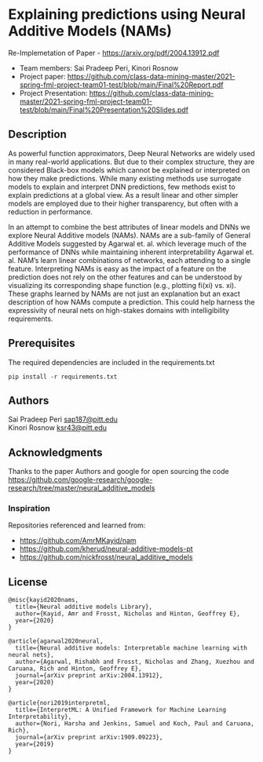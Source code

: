 # Explaining predictions using Neural Additive Models (NAMs)
Re-Implemetation of Paper - https://arxiv.org/pdf/2004.13912.pdf

* Team members: Sai Pradeep Peri, Kinori Rosnow
* Project paper: https://github.com/class-data-mining-master/2021-spring-fml-project-team01-test/blob/main/Final%20Report.pdf
* Project Presentation: https://github.com/class-data-mining-master/2021-spring-fml-project-team01-test/blob/main/Final%20Presentation%20Slides.pdf

## Description
As powerful function approximators, Deep Neural Networks are widely used in many real-world applications. But due to their complex structure, they are considered Black-box models which cannot be explained or interpreted on how they make predictions. While many existing methods use surrogate models to explain and interpret DNN predictions, few methods exist to explain predictions at a global view. As a result linear and other simpler models are employed due to their higher transparency, but often with a reduction in performance.

In an attempt to combine the best attributes of linear models and DNNs we explore Neural Additive models (NAMs). NAMs are a sub-family of General Additive Models suggested by Agarwal et. al. which leverage much of the performance of DNNs while maintaining inherent interpretability Agarwal et. al. NAM’s learn linear combinations of networks, each attending to a single feature. Interpreting NAMs is easy as the impact of a feature on the prediction does not rely on the other features and can be understood by visualizing its corresponding shape function (e.g., plotting fi(xi) vs. xi). These graphs learned by NAMs are not just an explanation but an exact description of how NAMs compute a prediction. This could help harness the expressivity of neural nets on high-stakes domains with intelligibility requirements. 

## Prerequisites
The required dependencies are included in the requirements.txt
```
pip install -r requirements.txt
```

## Authors
Sai Pradeep Peri sap187@pitt.edu <br>
Kinori Rosnow ksr43@pitt.edu

## Acknowledgments
Thanks to the paper Authors and google for open sourcing the code https://github.com/google-research/google-research/tree/master/neural_additive_models

### Inspiration
Repositories referenced and learned from:
* https://github.com/AmrMKayid/nam
* https://github.com/kherud/neural-additive-models-pt
* https://github.com/nickfrosst/neural_additive_models

## License

```
@misc{kayid2020nams,
  title={Neural additive models Library},
  author={Kayid, Amr and Frosst, Nicholas and Hinton, Geoffrey E},
  year={2020}
}
```

```
@article{agarwal2020neural,
  title={Neural additive models: Interpretable machine learning with neural nets},
  author={Agarwal, Rishabh and Frosst, Nicholas and Zhang, Xuezhou and Caruana, Rich and Hinton, Geoffrey E},
  journal={arXiv preprint arXiv:2004.13912},
  year={2020}
}
```
```
@article{nori2019interpretml,
  title={InterpretML: A Unified Framework for Machine Learning Interpretability},
  author={Nori, Harsha and Jenkins, Samuel and Koch, Paul and Caruana, Rich},
  journal={arXiv preprint arXiv:1909.09223},
  year={2019}
}
```
